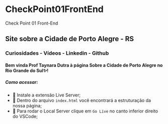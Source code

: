 # CheckPoint01FrontEnd
Check Point 01 Front-End


## Site sobre a Cidade de Porto Alegre - RS
### Curiosidades - Vídeos - Linkedin - Github

#### Bem vinda Prof Taynara Dutra à página Sobre a Cidade de Porto Alegre no Rio Grande do Sul✨! 

##### Como acessar:
 - 📌 Instale a extensão Live Server;
 - 📌 Dentro do arquivo `index.html` você encontrará a estruturação da nossa página;
 - 📌 Para rodar o Local Server clique em ``Go Live`` no canto inferior direito do VSCode;


